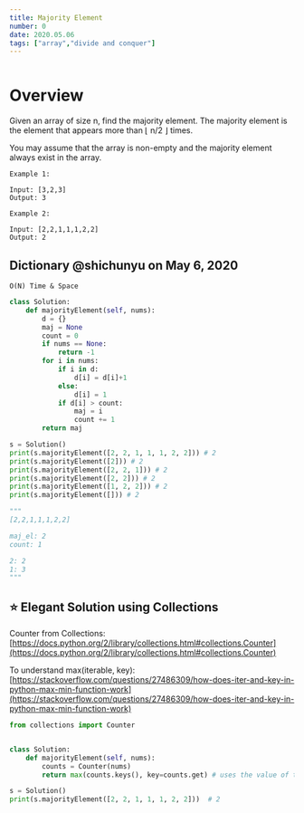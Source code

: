 ```yaml
---
title: Majority Element
number: 0
date: 2020.05.06
tags: ["array","divide and conquer"]
---
```


```toc

```

# Overview

Given an array of size n, find the majority element. The majority element is the element that appears more than ⌊ n/2 ⌋ times.

You may assume that the array is non-empty and the majority element always exist in the array.

```text
Example 1:

Input: [3,2,3]
Output: 3
```

```text
Example 2:

Input: [2,2,1,1,1,2,2]
Output: 2
```

## Dictionary @shichunyu on May 6, 2020
`O(N) Time & Space`

```python
class Solution:
    def majorityElement(self, nums):
        d = {}
        maj = None
        count = 0
        if nums == None:
            return -1
        for i in nums:
            if i in d:
                d[i] = d[i]+1
            else:
                d[i] = 1
            if d[i] > count:
                maj = i
                count += 1
        return maj

s = Solution()
print(s.majorityElement([2, 2, 1, 1, 1, 2, 2])) # 2
print(s.majorityElement([2])) # 2
print(s.majorityElement([2, 2, 1])) # 2
print(s.majorityElement([2, 2])) # 2
print(s.majorityElement([1, 2, 2])) # 2
print(s.majorityElement([])) # 2

"""
[2,2,1,1,1,2,2]

maj_el: 2
count: 1

2: 2
1: 3
"""
```

## ⭐️ Elegant Solution using Collections
Counter from Collections:[https://docs.python.org/2/library/collections.html#collections.Counter](https://docs.python.org/2/library/collections.html#collections.Counter)

To understand max(iterable, key): [https://stackoverflow.com/questions/27486309/how-does-iter-and-key-in-python-max-min-function-work](https://stackoverflow.com/questions/27486309/how-does-iter-and-key-in-python-max-min-function-work)

```python
from collections import Counter


class Solution:
    def majorityElement(self, nums):
        counts = Counter(nums)
        return max(counts.keys(), key=counts.get) # uses the value of the count to compare, and returns the key with the highest count.

s = Solution()
print(s.majorityElement([2, 2, 1, 1, 1, 2, 2]))  # 2
```
